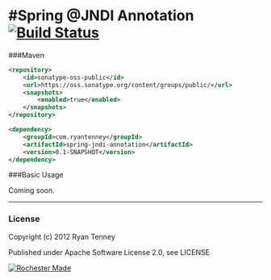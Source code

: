 #Spring @JNDI Annotation [![Build Status](https://secure.travis-ci.org/ryantenney/spring-jndi-annotation.png)](http://travis-ci.org/ryantenney/spring-jndi-annotation)
=================================

###Maven

```xml
<repository>
	<id>sonatype-oss-public</id>
	<url>https://oss.sonatype.org/content/groups/public/</url>
	<snapshots>
		<enabled>true</enabled>
	</snapshots>
</repository>

<dependency>
	<groupId>com.ryantenney</groupId>
	<artifactId>spring-jndi-annotation</artifactId>
	<version>0.1-SNAPSHOT</version>
</dependency>
```

###Basic Usage

Coming soon.

---

### License

Copyright (c) 2012 Ryan Tenney

Published under Apache Software License 2.0, see LICENSE

[![Rochester Made](http://rochestermade.com/media/images/rochester-made-dark-on-light.png)](http://rochestermade.com)
